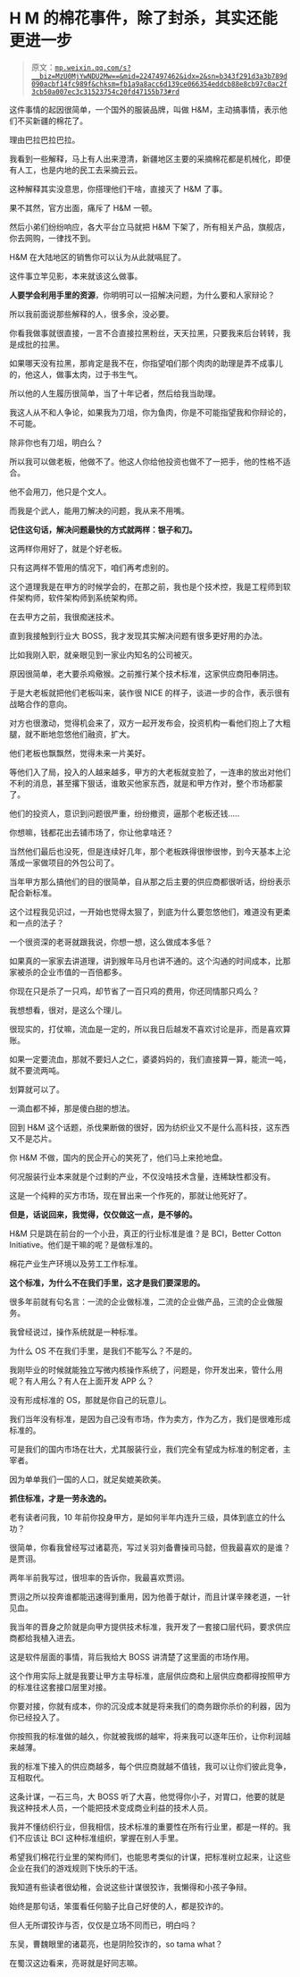 # H M 的棉花事件，除了封杀，其实还能更进一步

> 原文：[`mp.weixin.qq.com/s?__biz=MzU0MjYwNDU2Mw==&mid=2247497462&idx=2&sn=b343f291d3a3b789d090acbf14fc989f&chksm=fb1a9a8acc6d139ce066354eddcb88e8cb97c0ac2f3cb50a007ec3c31523754c20fd47155b73#rd`](http://mp.weixin.qq.com/s?__biz=MzU0MjYwNDU2Mw==&mid=2247497462&idx=2&sn=b343f291d3a3b789d090acbf14fc989f&chksm=fb1a9a8acc6d139ce066354eddcb88e8cb97c0ac2f3cb50a007ec3c31523754c20fd47155b73#rd)

这件事情的起因很简单，一个国外的服装品牌，叫做 H&M，主动搞事情，表示他们不买新疆的棉花了。 

理由巴拉巴拉巴拉。 

我看到一些解释，马上有人出来澄清，新疆地区主要的采摘棉花都是机械化，即便有人工，也是内地的民工去采摘云云。

这种解释其实没意思，你搭理他们干啥，直接灭了 H&M 了事。 

果不其然，官方出面，痛斥了 H&M 一顿。

然后小弟们纷纷响应，各大平台立马就把 H&M 下架了，所有相关产品，旗舰店，你去网购，一律找不到。 

H&M 在大陆地区的销售你可以认为从此就嗝屁了。

这件事立竿见影，本来就该这么做事。 

**人要学会利用手里的资源**，你明明可以一招解决问题，为什么要和人家辩论？

所以我前面说那些解释的人，很多余，没必要。 

你看我做事就很直接，一言不合直接拉黑粉丝，天天拉黑，只要我来后台转转，我是成批的拉黑。 

如果哪天没有拉黑，那肯定是我不在，你指望咱们那个肉肉的助理是弄不成事儿的，他这人，做事太肉，过于书生气。 

所以他的人生履历很简单，当了十年记者，然后给我当助理。 

我这人从不和人争论，如果我为刀俎，你为鱼肉，你是不可能指望我和你辩论的，不可能。 

除非你也有刀俎，明白么？

所以我可以做老板，他做不了。他这人你给他投资也做不了一把手，他的性格不适合。 

他不会用刀，他只是个文人。 

而我是个武人，能用刀解决的问题，我从来不用嘴。

**记住这句话，解决问题最快的方式就两样：银子和刀。** 

这两样你用好了，就是个好老板。

只有这两样不管用的情况下，咱们再考虑别的。

这个道理我是在甲方的时候学会的，在那之前，我也是个技术控，我是工程师到软件架构师，软件架构师到系统架构师。 

在去甲方之前，我很痴迷技术。

直到我接触到行业大 BOSS，我才发现其实解决问题有很多更好用的办法。 

比如我刚入职，就亲眼见到一家业内知名的公司被灭。 

原因很简单，老大要杀鸡儆猴。之前推行某个技术标准，这家供应商阳奉阴违。 

于是大老板就把他们老板叫来，装作很 NICE 的样子，谈进一步的合作，表示很有战略合作的意向。

对方也很激动，觉得机会来了，双方一起开发布会，投资机构一看他们抱上了大粗腿，就不断地忽悠他们融资，扩大。

他们老板也飘飘然，觉得未来一片美好。

等他们入了局，投入的人越来越多，甲方的大老板就变脸了，一连串的放出对他们不利的消息，甚至撂下狠话，谁敢买他家东西，就是和甲方作对，整个市场都蒙了。

他们的投资人，意识到问题很严重，纷纷撤资，逼那个老板还钱.....

你想嘛，钱都花出去铺市场了，你让他拿啥还？ 

当然他们最后也没死，但是连续好几年，那个老板跌得很惨很惨，到今天基本上沦落成一家做项目的外包公司了。

当年甲方那么搞他们的目的很简单，自从那之后主要的供应商都很听话，纷纷表示配合新标准。 

这个过程我见识过，一开始也觉得太狠了，到底为什么要忽悠他们，难道没有更柔和一点的法子？ 

一个很资深的老哥就跟我说，你想一想，这么做成本多低？

如果真的一家家去讲道理，讲到猴年马月也讲不通的。这个沟通的时间成本，比那家被杀的企业市值的一百倍都多。

你现在只是杀了一只鸡，却节省了一百只鸡的费用，你还同情那只鸡么？ 

我想想看，很对，是这么个理儿。

很现实的，打仗嘛，流血是一定的，所以我日后越发不喜欢讨论是非，而是喜欢算账。

如果一定要流血，那就不要妇人之仁，婆婆妈妈的，我们直接算一算，能流一吨，就不要流两吨。

划算就可以了。

一滴血都不掉，那是傻白甜的想法。 

回到 H&M 这个话题，杀伐果断做的很好，因为纺织业又不是什么高科技，这东西又不是芯片。 

你 H&M 不做，国内的民企开心的笑死了，他们马上来抢地盘。 

何况服装行业本来就是个过剩的产业，不仅没啥技术含量，连稀缺性都没有。

这是一个纯粹的买方市场，现在冒出来一个作死的，那就让他死好了。 

**但是，话说回来，我觉得，仅仅做这一点，是不够的。** 

H&M 只是跳在前台的一个小丑，真正的行业标准是谁？是 BCI，Better Cotton Initiative。他们是干嘛的呢？是做标准的。

棉花产业生产环境以及劳工工作标准。 

**这个标准，为什么不在我们手里，这才是我们要深思的。**

很多年前就有句名言：一流的企业做标准，二流的企业做产品，三流的企业做服务。

我曾经说过，操作系统就是一种标准。

为什么 OS 不在我们手里，是我们不能写么？不是的。

我刚毕业的时候就能独立写微内核操作系统了，问题是，你开发出来，管什么用呢？有人用么？有人在上面开发 APP 么？ 

没有形成标准的 OS，那就是你自己的玩意儿。 

我们当年没有标准，是因为自己没有市场，作为卖方，作为乙方，我们是很难形成标准的。 

可是我们的国内市场在壮大，尤其服装行业，我们完全有望成为标准的制定者，主宰者。 

因为单单我们一国的人口，就足矣媲美欧美。 

**抓住标准，才是一劳永逸的。** 

老有读者问我，10 年前你投身甲方，是如何半年内连升三级，具体到底立的什么功？ 

很简单，你看我曾经写过诸葛亮，写过关羽刘备曹操司马懿，但我最喜欢的是谁？是贾诩。 

两年半前我写过，很坦率的告诉你，我最喜欢贾诩。 

贾诩之所以投奔谁都能迅速得到重用，因为他善于献计，而且计谋辛辣老道，一针见血。 

我当年的晋身之阶就是向甲方提供技术标准，我开发了一套接口层代码，要求供应商都给我植入进去。 

这是软件层面的事情，背后我给大 BOSS 讲清楚了这里面的市场作用。 

这个作用实际上就是我要让甲方主导标准，底层供应商和上层供应商都得按照甲方的标准往这套接口层里对接。 

你要对接，你就有成本，你的沉没成本就是将来我们的商务跟你杀价的利器，因为你已经投入了。 

你按照我的标准做的越久，你就被我绑的越牢，将来我可以逐年压价，让你利润越来越薄。 

我的标准下接入的供应商越多，每个供应商就越不值钱，我可以让你们彼此竞争，互相取代。 

这条计谋，一石三鸟，大 BOSS 听了大喜，他觉得你小子，对胃口，他要的就是我这种技术人员，一个能把技术变成商业利益的技术人员。

我并不懂纺织行业，但我相信，技术标准的重要性在所有行业里，都是一样的。我们不应该让 BCI 这种标准组织，掌握在别人手里。

希望我们棉花行业里的架构师们，也能思考类似的计谋，把标准树立起来，让这些企业在我们的游戏规则下快乐的干活。

我知道有些读者很幼稚，会说这些计谋很狡诈，我懒得和小孩子争辩。 

始终是那句话，笨蛋看任何脑子比自己好使的人，都是狡诈的。

但人无所谓狡诈与否，仅仅是立场不同而已，明白吗？

东吴，曹魏眼里的诸葛亮，也是阴险狡诈的，so tama what？ 

在蜀汉这边看来，亮哥就是好同志嘛。